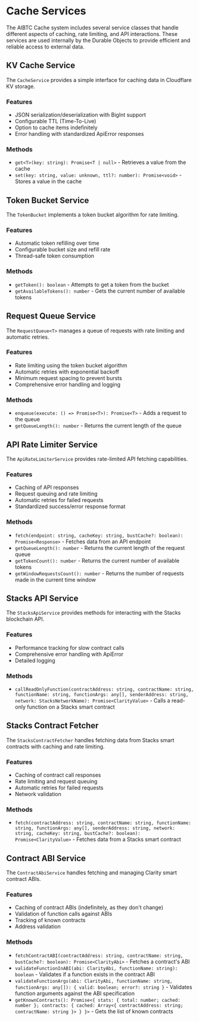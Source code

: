 # Cache Services

The AIBTC Cache system includes several service classes that handle different aspects of caching, rate limiting, and API interactions. These services are used internally by the Durable Objects to provide efficient and reliable access to external data.

## KV Cache Service

The `CacheService` provides a simple interface for caching data in Cloudflare KV storage.

### Features

- JSON serialization/deserialization with BigInt support
- Configurable TTL (Time-To-Live)
- Option to cache items indefinitely
- Error handling with standardized ApiError responses

### Methods

- `get<T>(key: string): Promise<T | null>` - Retrieves a value from the cache
- `set(key: string, value: unknown, ttl?: number): Promise<void>` - Stores a value in the cache

## Token Bucket Service

The `TokenBucket` implements a token bucket algorithm for rate limiting.

### Features

- Automatic token refilling over time
- Configurable bucket size and refill rate
- Thread-safe token consumption

### Methods

- `getToken(): boolean` - Attempts to get a token from the bucket
- `getAvailableTokens(): number` - Gets the current number of available tokens

## Request Queue Service

The `RequestQueue<T>` manages a queue of requests with rate limiting and automatic retries.

### Features

- Rate limiting using the token bucket algorithm
- Automatic retries with exponential backoff
- Minimum request spacing to prevent bursts
- Comprehensive error handling and logging

### Methods

- `enqueue(execute: () => Promise<T>): Promise<T>` - Adds a request to the queue
- `getQueueLength(): number` - Returns the current length of the queue

## API Rate Limiter Service

The `ApiRateLimiterService` provides rate-limited API fetching capabilities.

### Features

- Caching of API responses
- Request queuing and rate limiting
- Automatic retries for failed requests
- Standardized success/error response format

### Methods

- `fetch(endpoint: string, cacheKey: string, bustCache?: boolean): Promise<Response>` - Fetches data from an API endpoint
- `getQueueLength(): number` - Returns the current length of the request queue
- `getTokenCount(): number` - Returns the current number of available tokens
- `getWindowRequestsCount(): number` - Returns the number of requests made in the current time window

## Stacks API Service

The `StacksApiService` provides methods for interacting with the Stacks blockchain API.

### Features

- Performance tracking for slow contract calls
- Comprehensive error handling with ApiError
- Detailed logging

### Methods

- `callReadOnlyFunction(contractAddress: string, contractName: string, functionName: string, functionArgs: any[], senderAddress: string, network: StacksNetworkName): Promise<ClarityValue>` - Calls a read-only function on a Stacks smart contract

## Stacks Contract Fetcher

The `StacksContractFetcher` handles fetching data from Stacks smart contracts with caching and rate limiting.

### Features

- Caching of contract call responses
- Rate limiting and request queuing
- Automatic retries for failed requests
- Network validation

### Methods

- `fetch(contractAddress: string, contractName: string, functionName: string, functionArgs: any[], senderAddress: string, network: string, cacheKey: string, bustCache?: boolean): Promise<ClarityValue>` - Fetches data from a Stacks smart contract

## Contract ABI Service

The `ContractAbiService` handles fetching and managing Clarity smart contract ABIs.

### Features

- Caching of contract ABIs (indefinitely, as they don't change)
- Validation of function calls against ABIs
- Tracking of known contracts
- Address validation

### Methods

- `fetchContractABI(contractAddress: string, contractName: string, bustCache?: boolean): Promise<ClarityAbi>` - Fetches a contract's ABI
- `validateFunctionInABI(abi: ClarityAbi, functionName: string): boolean` - Validates if a function exists in the contract ABI
- `validateFunctionArgs(abi: ClarityAbi, functionName: string, functionArgs: any[]): { valid: boolean; error?: string }` - Validates function arguments against the ABI specification
- `getKnownContracts(): Promise<{ stats: { total: number; cached: number }; contracts: { cached: Array<{ contractAddress: string; contractName: string }> } }>` - Gets the list of known contracts
